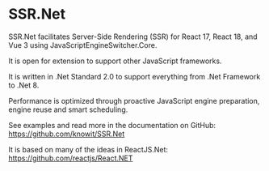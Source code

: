 ﻿SSR.Net
============

SSR.Net facilitates Server-Side Rendering (SSR) for React 17, React 18, and Vue 3 using JavaScriptEngineSwitcher.Core.

It is open for extension to support other JavaScript frameworks.

It is written in .Net Standard 2.0 to support everything from .Net Framework to .Net 8.

Performance is optimized through proactive JavaScript engine preparation, engine reuse and smart scheduling.

See examples and read more in the documentation on GitHub: https://github.com/knowit/SSR.Net

It is based on many of the ideas in ReactJS.Net: https://github.com/reactjs/React.NET